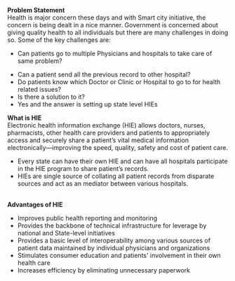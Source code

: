 <b>Problem Statement</b><br>Health is major concern these days and with Smart city initiative, the concern is being dealt in a nice manner. Government is concerned about giving quality health to all individuals but there are many challenges in doing so. Some of the key challenges are:
<br><ul><li>Can patients go to multiple Physicians and hospitals to take care of same problem?</li>
<li>Can a patient send all the previous record to other hospital?</li>
<li>Do patients know which Doctor or Clinic or Hospital to go to for health related issues?</li>
<li>Is there a solution to it?</li>
<li>Yes and the answer is setting up state level HIEs</li>
</ul>
<b>What is HIE</b><br>
Electronic health information exchange (HIE) allows doctors, nurses, pharmacists, other health care providers and patients to appropriately access and securely share a patient’s vital medical information electronically—improving the speed, quality, safety and cost of patient care.
<ul> 
<li>Every state can have their own HIE and can have all hospitals participate in the HIE program to share patient’s records.</li>
<li>HIEs are single source of collating all patient records from disparate sources and act as an mediator between various hospitals.</li>
</ul>
<br>
<b>Advantages of HIE</b><br>
<ul>
<li>Improves public health reporting and monitoring</li>
<li>Provides the backbone of technical infrastructure for leverage by national and State-level initiatives</li>
<li>Provides a basic level of interoperability among various sources of patient data maintained by individual physicians and organizations</li>
<li>Stimulates consumer education and patients' involvement in their own health care</li>
<li>Increases efficiency by eliminating unnecessary paperwork</li>

</ul>
